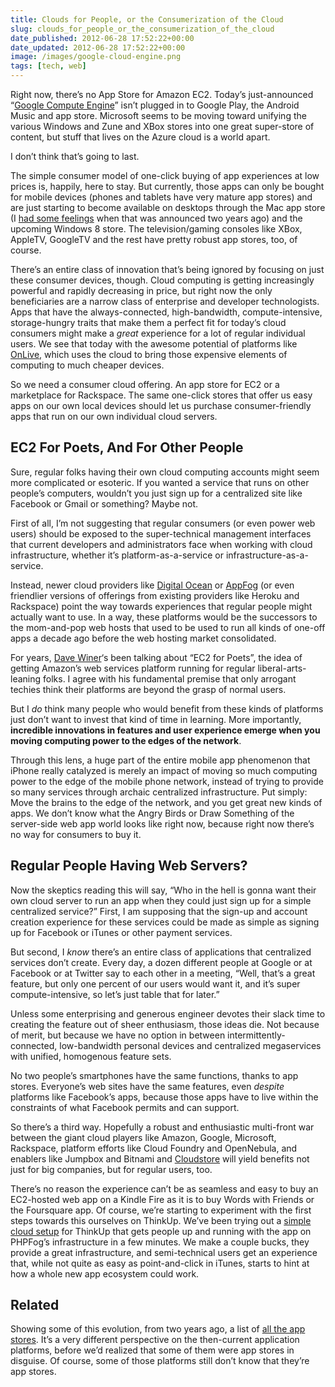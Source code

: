 ```yaml
---
title: Clouds for People, or the Consumerization of the Cloud
slug: clouds_for_people_or_the_consumerization_of_the_cloud
date_published: 2012-06-28 17:52:22+00:00
date_updated: 2012-06-28 17:52:22+00:00
image: /images/google-cloud-engine.png
tags: [tech, web]
---
```

Right now, there’s no App Store for Amazon EC2. Today’s just-announced “[Google Compute Engine](http://cloud.google.com/)” isn’t plugged in to Google Play, the Android Music and app store. Microsoft seems to be moving toward unifying the various Windows and Zune and XBox stores into one great super-store of content, but stuff that lives on the Azure cloud is a world apart.

I don’t think that’s going to last.

The simple consumer model of one-click buying of app experiences at low prices is, happily, here to stay. But currently, those apps can only be bought for mobile devices (phones and tablets have very mature app stores) and are just starting to become available on desktops through the Mac app store (I [had some feelings](/2010/10/how-to-make-an-open-app-store-on-the-mac) when that was announced two years ago) and the upcoming Windows 8 store. The television/gaming consoles like XBox, AppleTV, GoogleTV and the rest have pretty robust app stores, too, of course.

There’s an entire class of innovation that’s being ignored by focusing on just these consumer devices, though. Cloud computing is getting increasingly powerful and rapidly decreasing in price, but right now the only beneficiaries are a narrow class of enterprise and developer technologists. Apps that have the always-connected, high-bandwidth, compute-intensive, storage-hungry traits that make them a perfect fit for today’s cloud consumers might make a *great* experience for a lot of regular individual users. We see that today with the awesome potential of platforms like [OnLive](http://onlive.com/), which uses the cloud to bring those expensive elements of computing to much cheaper devices.

So we need a consumer cloud offering. An app store for EC2 or a marketplace for Rackspace. The same one-click stores that offer us easy apps on our own local devices should let us purchase consumer-friendly apps that run on our own individual cloud servers.

## EC2 For Poets, And For Other People

Sure, regular folks having their own cloud computing accounts might seem more complicated or esoteric. If you wanted a service that runs on other people’s computers, wouldn’t you just sign up for a centralized site like Facebook or Gmail or something? Maybe not.

First of all, I’m not suggesting that regular consumers (or even power web users) should be exposed to the super-technical management interfaces that current developers and administrators face when working with cloud infrastructure, whether it’s platform-as-a-service or infrastructure-as-a-service.

Instead, newer cloud providers like [Digital Ocean](https://www.digitalocean.com/) or [AppFog](http://appfog.com) (or even friendlier versions of offerings from existing providers like Heroku and Rackspace) point the way towards experiences that regular people might actually want to use. In a way, these platforms would be the successors to the mom-and-pop web hosts that used to be used to run all kinds of one-off apps a decade ago before the web hosting market consolidated.

For years, [Dave Winer](http://scripting.com/)‘s been talking about “EC2 for Poets”, the idea of getting Amazon’s web services platform running for regular liberal-arts-leaning folks. I agree with his fundamental premise that only arrogant techies think their platforms are beyond the grasp of normal users.

But I *do* think many people who would benefit from these kinds of platforms just don’t want to invest that kind of time in learning. More importantly, **incredible innovations in features and user experience emerge when you moving computing power to the edges of the network**.

Through this lens, a huge part of the entire mobile app phenomenon that iPhone really catalyzed is merely an impact of moving so much computing power to the edge of the mobile phone network, instead of trying to provide so many services through archaic centralized infrastructure. Put simply: Move the brains to the edge of the network, and you get great new kinds of apps. We don’t know what the Angry Birds or Draw Something of the server-side web app world looks like right now, because right now there’s no way for consumers to buy it.

## Regular People Having Web Servers?

Now the skeptics reading this will say, “Who in the hell is gonna want their own cloud server to run an app when they could just sign up for a simple centralized service?” First, I am supposing that the sign-up and account creation experience for these services could be made as simple as signing up for Facebook or iTunes or other payment services.

But second, I *know* there’s an entire class of applications that centralized services don’t create. Every day, a dozen different people at Google or at Facebook or at Twitter say to each other in a meeting, “Well, that’s a great feature, but only one percent of our users would want it, and it’s super compute-intensive, so let’s just table that for later.”

Unless some enterprising and generous engineer devotes their slack time to creating the feature out of sheer enthusiasm, those ideas die. Not because of merit, but because we have no option in between intermittently-connected, low-bandwidth personal devices and centralized megaservices with unified, homogenous feature sets.

No two people’s smartphones have the same functions, thanks to app stores. Everyone’s web sites have the same features, even *despite* platforms like Facebook’s apps, because those apps have to live within the constraints of what Facebook permits and can support.

So there’s a third way. Hopefully a robust and enthusiastic multi-front war between the giant cloud players like Amazon, Google, Microsoft, Rackspace, platform efforts like Cloud Foundry and OpenNebula, and enablers like Jumpbox and Bitnami and [Cloudstore](https://cldstr.com/) will yield benefits not just for big companies, but for regular users, too.

There’s no reason the experience can’t be as seamless and easy to buy an EC2-hosted web app on a Kindle Fire as it is to buy Words with Friends or the Foursquare app. Of course, we’re starting to experiment with the first steps towards this ourselves on ThinkUp. We’ve been trying out a [simple cloud setup](https://phpfog.com/thinkup?a_aid=24990363) for ThinkUp that gets people up and running with the app on PHPFog’s infrastructure in a few minutes. We make a couple bucks, they provide a great infrastructure, and semi-technical users get an experience that, while not quite as easy as point-and-click in iTunes, starts to hint at how a whole new app ecosystem could work.

## Related

Showing some of this evolution, from two years ago, a list of [all the app stores](/2010/10/all-the-app-stores). It’s a very different perspective on the then-current application platforms, before we’d realized that some of them were app stores in disguise. Of course, some of those platforms still don’t know that they’re app stores.
